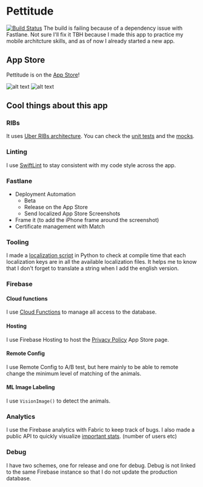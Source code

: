 # Pettitude

[![Build Status](https://travis-ci.com/papay0/Pettitude.svg?token=3arWsr3xydR2Acvx4dZe&branch=master)](https://travis-ci.com/papay0/Pettitude)
The build is failing because of a dependency issue with Fastlane. Not sure I'll fix it TBH because I made this app to practice my mobile architcture skills, and as of now I already started a new app.

## App Store
Pettitude is on the [App Store](https://itunes.apple.com/nl/app/pettitude/id1447747060)!

![alt text](https://is3-ssl.mzstatic.com/image/thumb/Purple114/v4/6c/79/52/6c795298-9dae-5037-ffc6-f6e02d44e5fb/pr_source.png/230x0w.jpg "Pettitude Image Cat") ![alt text](https://is4-ssl.mzstatic.com/image/thumb/Purple114/v4/e4/b9/70/e4b970d0-b6d7-0934-9233-b41f1a2996a3/pr_source.png/230x0w.jpg "Pettitude Image Dog")

## Cool things about this app

### RIBs

It uses [Uber RIBs architecture](https://github.com/uber/RIBs).
You can check the [unit tests](https://github.com/papay0/Pettitude/blob/master/PettitudeTests/Onboarding/OnboardingRouterTests.swift) and the [mocks](https://github.com/papay0/Pettitude/blob/master/PettitudeTests/Mocks/Mocks.swift).

### Linting

I use [SwiftLint](https://github.com/realm/SwiftLint) to stay consistent with my code style across the app.

### Fastlane

- Deployment Automation
  - Beta
  - Release on the App Store
  - Send localized App Store Screenshots
- Frame it (to add the iPhone frame around the screenshot)
- Certificate management with Match

### Tooling

I made a [localization script](https://github.com/papay0/Pettitude/blob/master/tooling/localizations/check_localizations.py) in Python to check at compile time that each localization keys are in all the available localization files.
It helps me to know that I don't forget to translate a string when I add the english version.

### Firebase

#### Cloud functions

I use [Cloud Functions](https://github.com/papay0/Pettitude/blob/master/firebase/functions/src/index.ts) to manage all access to the database.

#### Hosting

I use Firebase Hosting to host the [Privacy Policy](https://pettitude-app.firebaseapp.com/) App Store page.

#### Remote Config

I use Remote Config to A/B test, but here mainly to be able to remote change the minimum level of matching of the animals.

#### ML Image Labeling

I use `VisionImage()` to detect the animals. 

### Analytics

I use the Firebase analytics with Fabric to keep track of bugs.
I also made a public API to quickly visualize [important stats](https://us-central1-pettitude-app.cloudfunctions.net/stats). (number of users etc)

### Debug

I have two schemes, one for release and one for debug. Debug is not linked to the same Firebase instance so that I do not update the production database.
